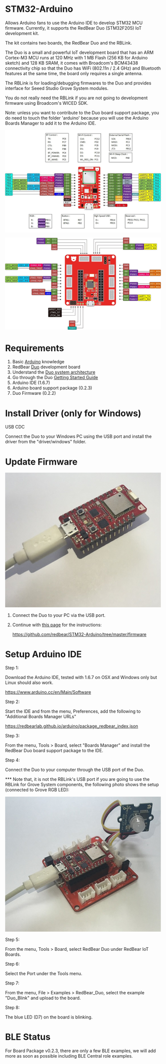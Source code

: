
# STM32-Arduino

Allows Arduino fans to use the Arduino IDE to develop STM32 MCU firmware. Currently, it supports the RedBear Duo (STM32F205) IoT development kit.

The kit contains two boards, the RedBear Duo and the RBLink.

The Duo is a small and powerful IoT development board that has an ARM Cortex-M3 MCU runs at 120 MHz with 1 MB Flash (256 KB for Arduino sketch) and 128 KB SRAM, it comes with Broadcom's BCM43438 connectivity chip so that the Duo has WiFi (802.11n / 2.4 GHz) and Bluetooth features at the same time, the board only requires a single antenna.

The RBLink is for loading/debugging firmwares to the Duo and provides interface for Seeed Studio Grove System modules.

You do not really need the RBLink if you are not going to development firmware using Broadcom's WICED SDK.

Note: unless you want to contribute to the Duo board support package, you do need to touch the folder 'arduino' because you will use the Arduino Boards Manager to add it to the Arduino IDE. 

![image](images/RBDuo_Pinout.jpg)

![image](images/RBLink_Pinout.jpg)


# Requirements

1. Basic [Arduino](http://www.arduino.cc) knowledge
2. RedBear [Duo](http://www.redbear.cc/duo) development board
3. Understand the [Duo system architecture](https://github.com/redbear/Duo)
4. Go through the Duo [Getting Started Guide](https://github.com/redbear/Duo/blob/master/docs/getting_started.md)
5. Arduino IDE (1.6.7)
6. Arduino board support package (0.2.3)
7. Duo Firmware (0.2.2)


# Install Driver (only for Windows)

USB CDC

Connect the Duo to your Windows PC using the USB port and install the driver from the "driver/windows" folder.


# Update Firmware

![image](images/mode_standalone.jpg)

1. Connect the Duo to your PC via the USB port.

2. Continue with [this page](https://github.com/redbear/STM32-Arduino/tree/master/firmware) for the instructions:
	
	https://github.com/redbear/STM32-Arduino/tree/master/firmware


# Setup Arduino IDE

Step 1:

Download the Arduino IDE, tested with 1.6.7 on OSX and Windows only but Linux should also work.

https://www.arduino.cc/en/Main/Software

Step 2:

Start the IDE and from the menu, Preferences, add the following to "Additional Boards Manager URLs"

https://redbearlab.github.io/arduino/package_redbear_index.json

Step 3:

From the menu, Tools > Board, select "Boards Manager" and install the RedBear Duo board support package to the IDE.

Step 4:

Connect the Duo to your computer through the USB port of the Duo.

*** Note that, it is not the RBLink's USB port if you are going to use the RBLink for Grove System components, the following photo shows the setup (connected to Grove RGB LED):

![image](images/mode_grove.jpg)

Step 5:

From the menu, Tools > Board, select RedBear Duo under RedBear IoT Boards.

Step 6:

Select the Port under the Tools menu.

Step 7:

From the menu, File > Examples > RedBear_Duo, select the example "Duo_Blink" and upload to the board.

Step 8:

The blue LED (D7) on the board is blinking.


# BLE Status

For Board Package v0.2.3, there are only a few BLE examples, we will add more as soon as possible including BLE Central role examples.

